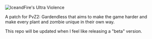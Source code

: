 ![IceandFire's Ultra Violence](https://raw.githubusercontent.com/IceandFire04/gardendless-ultra-violence/refs/heads/main/header.png)

A patch for PvZ2: Gardendless that aims to make the game harder and make every plant and zombie unique in their own way.

This repo will be updated when I feel like releasing a "beta" version.
